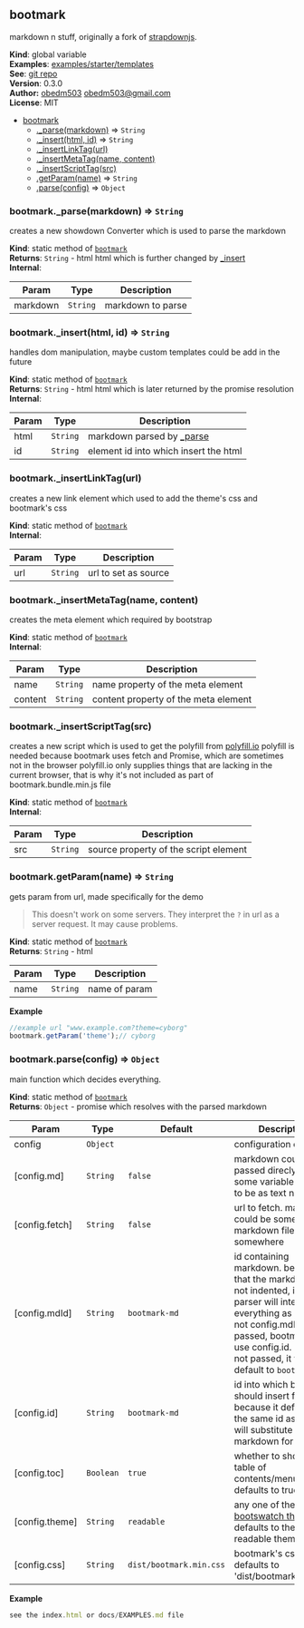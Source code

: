 <a name="bootmark"></a>

## bootmark
markdown n stuff, originally a fork of [strapdownjs](http://strapdownjs.com).

**Kind**: global variable  
**Examples**: [examples/starter/templates](../examples/index.html)  
**See**: [git repo](https://github.com/obedm503/bootmark.git)  
**Version**: 0.3.0  
**Author:** [obedm503](https://github.com/obedm503/) <obedm503@gmail.com>  
**License**: MIT  

* [bootmark](#bootmark)
    * [._parse(markdown)](#bootmark._parse) ⇒ <code>String</code>
    * [._insert(html, id)](#bootmark._insert) ⇒ <code>String</code>
    * [._insertLinkTag(url)](#bootmark._insertLinkTag)
    * [._insertMetaTag(name, content)](#bootmark._insertMetaTag)
    * [._insertScriptTag(src)](#bootmark._insertScriptTag)
    * [.getParam(name)](#bootmark.getParam) ⇒ <code>String</code>
    * [.parse(config)](#bootmark.parse) ⇒ <code>Object</code>

<a name="bootmark._parse"></a>

### bootmark._parse(markdown) ⇒ <code>String</code>
creates a new showdown Converter which is used to parse the markdown

**Kind**: static method of <code>[bootmark](#bootmark)</code>  
**Returns**: <code>String</code> - html html which is further changed by [_insert](#bootmark._insert)  
**Internal**:   

| Param | Type | Description |
| --- | --- | --- |
| markdown | <code>String</code> | markdown to parse |

<a name="bootmark._insert"></a>

### bootmark._insert(html, id) ⇒ <code>String</code>
handles dom manipulation, maybe custom templates could be add in the future

**Kind**: static method of <code>[bootmark](#bootmark)</code>  
**Returns**: <code>String</code> - html html which is later returned by the promise resolution  
**Internal**:   

| Param | Type | Description |
| --- | --- | --- |
| html | <code>String</code> | markdown parsed by [_parse](#bootmark._parse) |
| id | <code>String</code> | element id into which insert the html |

<a name="bootmark._insertLinkTag"></a>

### bootmark._insertLinkTag(url)
creates a new link element which used to add the theme's css and bootmark's css

**Kind**: static method of <code>[bootmark](#bootmark)</code>  
**Internal**:   

| Param | Type | Description |
| --- | --- | --- |
| url | <code>String</code> | url to set as source |

<a name="bootmark._insertMetaTag"></a>

### bootmark._insertMetaTag(name, content)
creates the meta element which required by bootstrap

**Kind**: static method of <code>[bootmark](#bootmark)</code>  
**Internal**:   

| Param | Type | Description |
| --- | --- | --- |
| name | <code>String</code> | name property of the meta element |
| content | <code>String</code> | content property of the meta element |

<a name="bootmark._insertScriptTag"></a>

### bootmark._insertScriptTag(src)
creates a new script which is used to get the polyfill from [polyfill.io](https://polyfill.io/v2/docs/)polyfill is needed because bootmark uses fetch and Promise, which are sometimes not in the browserpolyfill.io only supplies things that are lacking in the current browser, that is why it's not included as part of bootmark.bundle.min.js file

**Kind**: static method of <code>[bootmark](#bootmark)</code>  
**Internal**:   

| Param | Type | Description |
| --- | --- | --- |
| src | <code>String</code> | source property of the script element |

<a name="bootmark.getParam"></a>

### bootmark.getParam(name) ⇒ <code>String</code>
gets param from url, made specifically for the demo>This doesn't work on some servers. They interpret the ``?`` in url as a server request. It may cause problems.

**Kind**: static method of <code>[bootmark](#bootmark)</code>  
**Returns**: <code>String</code> - html  

| Param | Type | Description |
| --- | --- | --- |
| name | <code>String</code> | name of param |

**Example**  
```js
//example url "www.example.com?theme=cyborg"bootmark.getParam('theme');// cyborg
```
<a name="bootmark.parse"></a>

### bootmark.parse(config) ⇒ <code>Object</code>
main function which decides everything.

**Kind**: static method of <code>[bootmark](#bootmark)</code>  
**Returns**: <code>Object</code> - promise which resolves with the parsed markdown  

| Param | Type | Default | Description |
| --- | --- | --- | --- |
| config | <code>Object</code> |  | configuration object |
| [config.md] | <code>String</code> | <code>false</code> | markdown could be passed direcly from some variable. It HAS to be as text not html. |
| [config.fetch] | <code>String</code> | <code>false</code> | url to fetch. markdown could be some markdown file somewhere |
| [config.mdId] | <code>String</code> | <code>bootmark-md</code> | id containing markdown. be careful that the markdown is not indented, if it is the parser will interpret everything as code. If not config.mdId is passed, bootmark will use config.id. If that is not passed, it will default to ``bootmark-md``. |
| [config.id] | <code>String</code> | <code>bootmark-md</code> | id into which bootmark should insert final html. because it defaults to the same id as mdId, it will substitute the markdown for the html. |
| [config.toc] | <code>Boolean</code> | <code>true</code> | whether to show the table of contents/menu. defaults to true |
| [config.theme] | <code>String</code> | <code>readable</code> | any one of the [bootswatch themes](http://bootswatch.com). defaults to the readable theme |
| [config.css] | <code>String</code> | <code>dist/bootmark.min.css</code> | bootmark's css. defaults to 'dist/bootmark.min.css' |

**Example**  
```js
see the index.html or docs/EXAMPLES.md file
```

